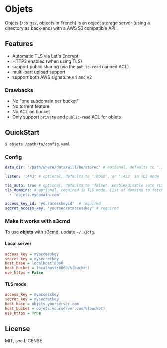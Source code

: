 # Objets

Objets (`/ɔb.ʒɛ/`, objects in French) is an object storage server (using a directory as back-end) with a AWS S3 compatible API.

## Features

 - Automatic TLS via Let's Encrypt
 - HTTP2 enabled (when using TLS)
 - support public sharing (via the `public-read` canned ACL)
 - multi-part upload support
 - support both AWS signature v4 and v2

### Drawbacks

 - No "one subdomain per bucket"
 - No torrent feature
 - No ACL on bucket
 - Only support `private` and `public-read` ACL for objets

## QuickStart

```sh
$ objets /path/to/config.yaml
```

### Config

```yaml
data_dir: '/path/where/data/will/be/stored' # optional, defaults to './objets_data'

listen: ':443' # optional, defaults to ':8060', or ':433' in TLS mode

tls_auto: true # optional, defaults to 'false'. Enable/disable auto TLS via Let's Encrypt
tls_domains: # optional. required in TLS mode. List of domains to fetch TLS certificate
  - 'objets.mydomain.com'

access_key_id: 'youracesskeyid'  # required
secret_access_key: 'yoursecretaccesskey' # required
```

### Make it works with s3cmd

To use **objets** with [s3cmd](http://s3tools.org/s3cmd), update `~/.s3cfg`.

#### Local server

```cfg
access_key = myaccesskey
secret_key = mysecretkey
host_base = localhost:8060
host_bucket = localhost:8060/%(bucket)
use_https = False
```

#### TLS mode

```cfg
access_key = myaccesskey
secret_key = mysecretkey
host_base = objets.yourserver.com
host_bucket = objets.yourserver.com/%(bucket)
use_https = True
```

## License

MIT, see LICENSE
